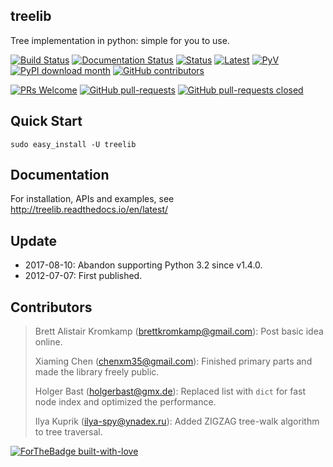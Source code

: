 treelib
-------

Tree implementation in python: simple for you to use.

[![Build Status](https://travis-ci.org/caesar0301/treelib.svg?branch=master)](https://travis-ci.org/caesar0301/treelib)
[![Documentation Status](https://readthedocs.org/projects/treelib/badge/?version=latest)](http://treelib.readthedocs.io/en/latest/?badge=latest)
[![Status](https://img.shields.io/pypi/status/treelib.svg)](https://pypi.python.org/pypi/treelib)
[![Latest](https://img.shields.io/pypi/v/treelib.svg)](https://pypi.python.org/pypi/treelib)
[![PyV](https://img.shields.io/pypi/pyversions/treelib.svg)](https://pypi.python.org/pypi/treelib)
[![PyPI download month](https://img.shields.io/pypi/dm/treelib.svg)](https://pypi.python.org/pypi/treelib/)
[![GitHub contributors](https://img.shields.io/github/contributors/caesar0301/treelib.svg)](https://GitHub.com/caesar0301/treelib/graphs/contributors/)

[![PRs Welcome](https://img.shields.io/badge/PRs-welcome-brightgreen.svg?style=flat-square)](http://makeapullrequest.com)
[![GitHub pull-requests](https://img.shields.io/github/issues-pr/caesar0301/treelib.svg)](https://GitHub.com/caesar0301/treelib/pulls)
[![GitHub pull-requests closed](https://img.shields.io/github/issues-pr-closed/caesar0301/treelib.svg)](https://GitHub.com/caesar0301/treelib/pulls?q=is%3Apr+is%3Aclosed)




Quick Start
-----------

    sudo easy_install -U treelib

Documentation
-------------

For installation, APIs and examples, see http://treelib.readthedocs.io/en/latest/

Update
-------

* 2017-08-10: Abandon supporting Python 3.2 since v1.4.0.
* 2012-07-07: First published.


Contributors
------------

> Brett Alistair Kromkamp (brettkromkamp@gmail.com): Post basic idea online.
>
> Xiaming Chen (chenxm35@gmail.com): Finished primary parts and made the library freely public.
>
> Holger Bast (holgerbast@gmx.de): Replaced list with `dict` for fast node index and optimized the performance.
>
> Ilya Kuprik (ilya-spy@ynadex.ru): Added ZIGZAG tree-walk algorithm to tree traversal.

[![ForTheBadge built-with-love](http://ForTheBadge.com/images/badges/built-with-love.svg)](https://GitHub.com/Naereen/)

